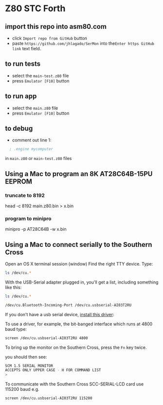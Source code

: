 # Z80 STC Forth

## import this repo into asm80.com

- click `Import repo from GitHub` button
- paste `https://github.com/jhlagado/SerMon` into the`Enter https GitHub link` text field.

## to run tests

- select the `main-test.z80` file
- press `Emulator [F10]` button

## to run app

- select the `main.z80` file
- press `Emulator [F10]` button

## to debug

- comment out line 1:

```asm
  ; .engine mycomputer
```

in `main.z80` or `main-test.z80` files

## Using a Mac to program an 8K AT28C64B-15PU EEPROM

### truncate to 8192

head -c 8192 main.z80.bin > x.bin

### program to minipro

minipro -p AT28C64B -w x.bin

## Using a Mac to connect serially to the Southern Cross

Open an OS X terminal session (window)
Find the right TTY device. Type:

```bash
ls /dev/cu.*
```

With the USB-Serial adapter plugged in, you'll get a list, including something like this:

```bash
ls /dev/cu.*
```

```bash
/dev/cu.Bluetooth-Incoming-Port	/dev/cu.usbserial-AI03T2RU
```

If you don't have a usb serial device, [install this driver](https://pbxbook.com/other/sw/PL2303_MacOSX_1_6_0.zip):

To use a driver, for example, the bit-banged interface which runs at 4800 baud type:

```bash
screen /dev/cu.usbserial-AI03T2RU 4800
```

To bring up the monitor on the Southern Cross, press the `Fn` key twice.

you should then see:

```bash
SCM 1.5 SERIAL MONITOR
ACCEPTS ONLY UPPER CASE - H FOR COMMAND LIST
>
```

To communicate with the Southern Cross SCC-SERIAL-LCD card use 115200 baud e.g.

```bash
screen /dev/cu.usbserial-AI03T2RU 115200
```
